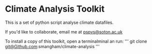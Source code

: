 # Climate Analysis Toolkit

This is a set of python script analyse climate datafiles.

If you'd like to collaborate, email me at pspvs@soton.ac.uk

To install a copy of this toolkit, open a terminalminal an run:
'''
git clone git@Github.com:smangham/climate-analysis
'''

